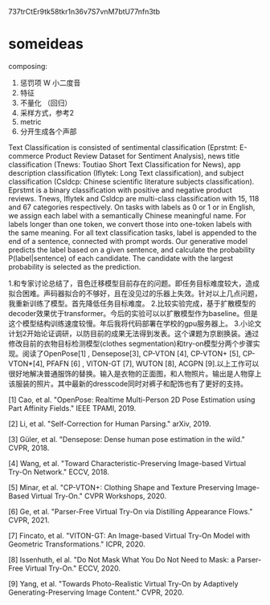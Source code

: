 737trCtEr9tk58tkr1n36v7S7vnM7btU77nfn3tb


# someideas
composing: 
1. 惩罚项 W 小二度音 
2. 特征
3. 不量化 （回归）
4. 采样方式，参考2
5. metric
6. 分开生成各个声部


Text Classification is consisted of sentimental classification (Eprstmt: E-commerce Product Review Dataset for
Sentiment Analysis), news title classification (Tnews: Toutiao Short Text Classification for News), app description
classification (Iflytek: Long Text classification), and subject classification (Csldcp: Chinese scientific literature subjects
classification).
Eprstmt is a binary classification with positive and negative product reviews. Tnews, Iflytek and Csldcp are multi-class
classification with 15, 118 and 67 categories respectively. On tasks with labels as 0 or 1 or in English, we assign each
label with a semantically Chinese meaningful name. For labels longer than one token, we convert those into one-token
labels with the same meaning. For all text classification tasks, label is appended to the end of a sentence, connected
with prompt words. Our generative model predicts the label based on a given sentence, and calculate the probability
P(label|sentence) of each candidate. The candidate with the largest probability is selected as the prediction.

1.和专家讨论总结了，音色迁移模型目前存在的问题。即任务目标难度较大，造成拟合困难。声码器拟合的不够好，且在没见过的乐器上失效。针对以上几点问题，我重新训练了模型。首先降低任务目标难度。
2.比较实验完成，基于扩散模型的decoder效果优于transformer。今后的实验可以以扩散模型作为baseline。但是这个模型结构训练速度较慢。年后我将代码部署在学校的gpu服务器上。
3.小论文计划2开始论证调研，以防目前的成果无法得到发表。这个课题为京剧换装。通过修改目前的衣物目标检测模型(clothes segmentation)和try-on模型分两个步骤实现。阅读了OpenPose[1] , Densepose[3],  CP-VTON [4], CP-VTON+ [5], CP-VTON*[4], PFAFN [6]	, VITON-GT [7], WUTON [8], ACGPN [9].以上工作可以很好地解决普通服饰的替换。输入是衣物的正面图，和人物照片。输出是人物穿上该服装的照片。其中最新的dresscode同时对裤子和配饰也有了更好的支持。

[1] Cao, et al. "OpenPose: Realtime Multi-Person 2D Pose Estimation using Part Affinity Fields." IEEE TPAMI, 2019.

[2] Li, et al. "Self-Correction for Human Parsing." arXiv, 2019.

[3] Güler, et al. "Densepose: Dense human pose estimation in the wild." CVPR, 2018.

[4] Wang, et al. "Toward Characteristic-Preserving Image-based Virtual Try-On Network." ECCV, 2018.

[5] Minar, et al. "CP-VTON+: Clothing Shape and Texture Preserving Image-Based Virtual Try-On." CVPR Workshops, 2020.

[6] Ge, et al. "Parser-Free Virtual Try-On via Distilling Appearance Flows." CVPR, 2021.

[7] Fincato, et al. "VITON-GT: An Image-based Virtual Try-On Model with Geometric Transformations." ICPR, 2020.

[8] Issenhuth, el al. "Do Not Mask What You Do Not Need to Mask: a Parser-Free Virtual Try-On." ECCV, 2020.

[9] Yang, et al. "Towards Photo-Realistic Virtual Try-On by Adaptively Generating-Preserving Image Content." CVPR, 2020.

